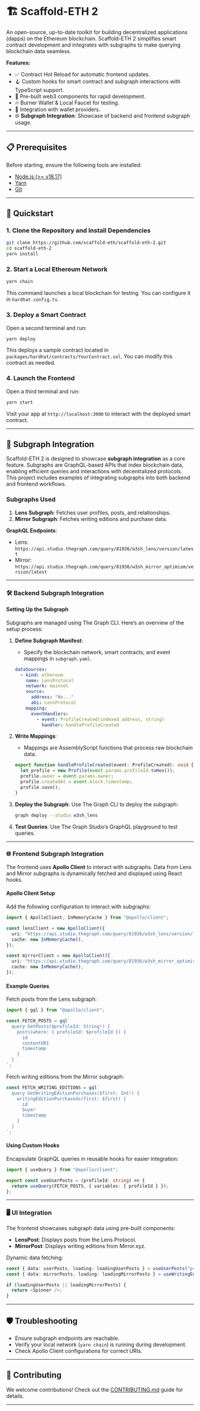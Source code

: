 # 🏗 Scaffold-ETH 2

An open-source, up-to-date toolkit for building decentralized applications (dapps) on the Ethereum blockchain. Scaffold-ETH 2 simplifies smart contract development and integrates with subgraphs to make querying blockchain data seamless.

**Features:**
- ✅ Contract Hot Reload for automatic frontend updates.
- 🪝 Custom hooks for smart contract and subgraph interactions with TypeScript support.
- 🧱 Pre-built web3 components for rapid development.
- 🔥 Burner Wallet & Local Faucet for testing.
- 🔐 Integration with wallet providers.
- 🌐 **Subgraph Integration**: Showcase of backend and frontend subgraph usage.

---

## 📋 Prerequisites

Before starting, ensure the following tools are installed:
- [Node.js (>= v18.17)](https://nodejs.org/en/download/)
- [Yarn](https://classic.yarnpkg.com/en/docs/install/)
- [Git](https://git-scm.com/downloads)

---

## 🚀 Quickstart

### 1. Clone the Repository and Install Dependencies
```bash
git clone https://github.com/scaffold-eth/scaffold-eth-2.git
cd scaffold-eth-2
yarn install
```

### 2. Start a Local Ethereum Network
```bash
yarn chain
```
This command launches a local blockchain for testing. You can configure it in `hardhat.config.ts`.

### 3. Deploy a Smart Contract
Open a second terminal and run:
```bash
yarn deploy
```
This deploys a sample contract located in `packages/hardhat/contracts/YourContract.sol`. You can modify this contract as needed.

### 4. Launch the Frontend
Open a third terminal and run:
```bash
yarn start
```
Visit your app at `http://localhost:3000` to interact with the deployed smart contract.

---

## 🧩 Subgraph Integration

Scaffold-ETH 2 is designed to showcase **subgraph integration** as a core feature. Subgraphs are GraphQL-based APIs that index blockchain data, enabling efficient queries and interactions with decentralized protocols. This project includes examples of integrating subgraphs into both backend and frontend workflows.

### Subgraphs Used
1. **Lens Subgraph**: Fetches user profiles, posts, and relationships.
2. **Mirror Subgraph**: Fetches writing editions and purchase data.

**GraphQL Endpoints**:
- Lens: `https://api.studio.thegraph.com/query/81936/w3sh_lens/version/latest`
- Mirror: `https://api.studio.thegraph.com/query/81936/w3sh_mirror_optimism/version/latest`

---

### 🛠 Backend Subgraph Integration

#### Setting Up the Subgraph
Subgraphs are managed using The Graph CLI. Here’s an overview of the setup process:
1. **Define Subgraph Manifest**:
   - Specify the blockchain network, smart contracts, and event mappings in `subgraph.yaml`.
   ```yaml
   dataSources:
     - kind: ethereum
       name: LensProtocol
       network: mainnet
       source:
         address: "0x..."
         abi: LensProtocol
       mapping:
         eventHandlers:
           - event: ProfileCreated(indexed address, string)
             handler: handleProfileCreated
   ```

2. **Write Mappings**:
   - Mappings are AssemblyScript functions that process raw blockchain data.
   ```typescript
   export function handleProfileCreated(event: ProfileCreated): void {
     let profile = new Profile(event.params.profileId.toHex());
     profile.owner = event.params.owner;
     profile.createdAt = event.block.timestamp;
     profile.save();
   }
   ```

3. **Deploy the Subgraph**:
   Use The Graph CLI to deploy the subgraph:
   ```bash
   graph deploy --studio w3sh_lens
   ```

4. **Test Queries**:
   Use The Graph Studio’s GraphQL playground to test queries.

---

### 🌐 Frontend Subgraph Integration

The frontend uses **Apollo Client** to interact with subgraphs. Data from Lens and Mirror subgraphs is dynamically fetched and displayed using React hooks.

#### Apollo Client Setup
Add the following configuration to interact with subgraphs:
```typescript
import { ApolloClient, InMemoryCache } from "@apollo/client";

const lensClient = new ApolloClient({
  uri: "https://api.studio.thegraph.com/query/81936/w3sh_lens/version/latest",
  cache: new InMemoryCache(),
});

const mirrorClient = new ApolloClient({
  uri: "https://api.studio.thegraph.com/query/81936/w3sh_mirror_optimism/version/latest",
  cache: new InMemoryCache(),
});
```

#### Example Queries
Fetch posts from the Lens subgraph:
```typescript
import { gql } from "@apollo/client";

const FETCH_POSTS = gql`
  query GetPosts($profileId: String!) {
    posts(where: { profileId: $profileId }) {
      id
      contentURI
      timestamp
    }
  }
`;
```

Fetch writing editions from the Mirror subgraph:
```typescript
const FETCH_WRITING_EDITIONS = gql`
  query GetWritingEditionPurchases($first: Int!) {
    writingEditionPurchaseds(first: $first) {
      id
      buyer
      timestamp
    }
  }
`;
```

#### Using Custom Hooks
Encapsulate GraphQL queries in reusable hooks for easier integration:
```typescript
import { useQuery } from "@apollo/client";

export const useUserPosts = (profileId: string) => {
  return useQuery(FETCH_POSTS, { variables: { profileId } });
};
```

---

### 🖥 UI Integration

The frontend showcases subgraph data using pre-built components:
- **LensPost**: Displays posts from the Lens Protocol.
- **MirrorPost**: Displays writing editions from Mirror.xyz.

Dynamic data fetching:
```typescript
const { data: userPosts, loading: loadingUserPosts } = useUserPosts("profileId");
const { data: mirrorPosts, loading: loadingMirrorPosts } = useWritingEditionPurchased(5);

if (loadingUserPosts || loadingMirrorPosts) {
  return <Spinner />;
}
```

---

## 🛡 Troubleshooting

- Ensure subgraph endpoints are reachable.
- Verify your local network (`yarn chain`) is running during development.
- Check Apollo Client configurations for correct URIs.

---

## 🤝 Contributing

We welcome contributions! Check out the [CONTRIBUTING.md](https://github.com/scaffold-eth/scaffold-eth-2/blob/main/CONTRIBUTING.md) guide for details.

---
